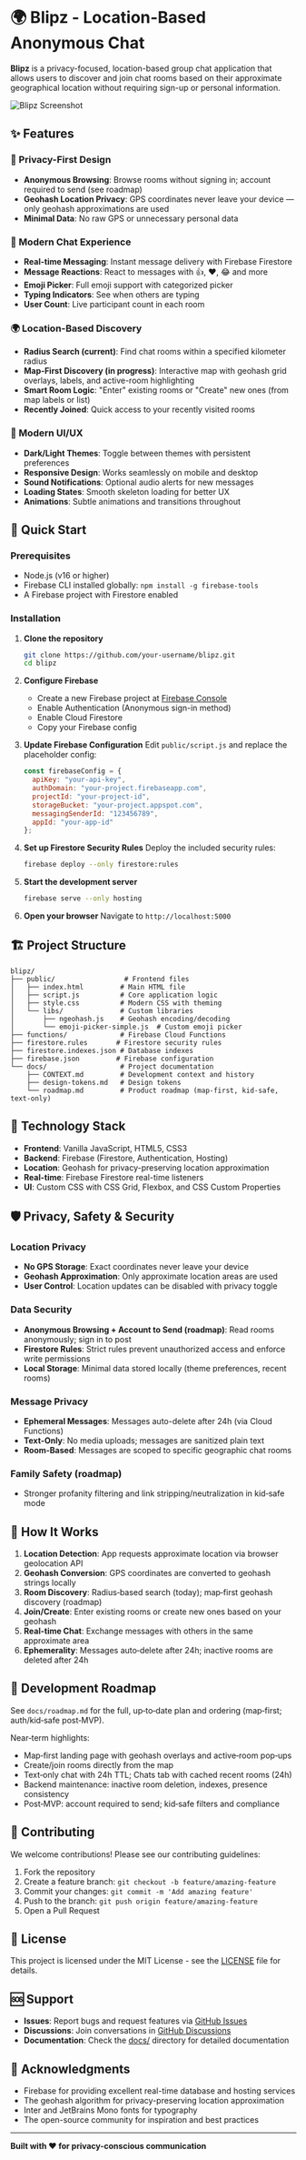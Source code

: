 # 🌍 Blipz - Location-Based Anonymous Chat

**Blipz** is a privacy-focused, location-based group chat application that allows users to discover and join chat rooms based on their approximate geographical location without requiring sign-up or personal information.

![Blipz Screenshot](https://via.placeholder.com/800x400/2563eb/ffffff?text=Blipz+Chat+Interface)

## ✨ Features

### 🔐 Privacy-First Design
- **Anonymous Browsing**: Browse rooms without signing in; account required to send (see roadmap)
- **Geohash Location Privacy**: GPS coordinates never leave your device — only geohash approximations are used
- **Minimal Data**: No raw GPS or unnecessary personal data

### 💬 Modern Chat Experience
- **Real-time Messaging**: Instant message delivery with Firebase Firestore
- **Message Reactions**: React to messages with 👍, ❤️, 😂 and more
- **Emoji Picker**: Full emoji support with categorized picker
- **Typing Indicators**: See when others are typing
- **User Count**: Live participant count in each room

### 🌍 Location-Based Discovery
- **Radius Search (current)**: Find chat rooms within a specified kilometer radius
- **Map‑First Discovery (in progress)**: Interactive map with geohash grid overlays, labels, and active-room highlighting
- **Smart Room Logic**: "Enter" existing rooms or "Create" new ones (from map labels or list)
- **Recently Joined**: Quick access to your recently visited rooms

### 🎨 Modern UI/UX
- **Dark/Light Themes**: Toggle between themes with persistent preferences
- **Responsive Design**: Works seamlessly on mobile and desktop
- **Sound Notifications**: Optional audio alerts for new messages
- **Loading States**: Smooth skeleton loading for better UX
- **Animations**: Subtle animations and transitions throughout

## 🚀 Quick Start

### Prerequisites
- Node.js (v16 or higher)
- Firebase CLI installed globally: `npm install -g firebase-tools`
- A Firebase project with Firestore enabled

### Installation

1. **Clone the repository**
   ```bash
   git clone https://github.com/your-username/blipz.git
   cd blipz
   ```

2. **Configure Firebase**
   - Create a new Firebase project at [Firebase Console](https://console.firebase.google.com)
   - Enable Authentication (Anonymous sign-in method)
   - Enable Cloud Firestore
   - Copy your Firebase config

3. **Update Firebase Configuration**
   Edit `public/script.js` and replace the placeholder config:
   ```javascript
   const firebaseConfig = {
     apiKey: "your-api-key",
     authDomain: "your-project.firebaseapp.com",
     projectId: "your-project-id",
     storageBucket: "your-project.appspot.com",
     messagingSenderId: "123456789",
     appId: "your-app-id"
   };
   ```

4. **Set up Firestore Security Rules**
   Deploy the included security rules:
   ```bash
   firebase deploy --only firestore:rules
   ```

5. **Start the development server**
   ```bash
   firebase serve --only hosting
   ```

6. **Open your browser**
   Navigate to `http://localhost:5000`

## 🏗️ Project Structure

```
blipz/
├── public/                 # Frontend files
│   ├── index.html         # Main HTML file
│   ├── script.js          # Core application logic
│   ├── style.css          # Modern CSS with theming
│   └── libs/              # Custom libraries
│       ├── ngeohash.js    # Geohash encoding/decoding
│       └── emoji-picker-simple.js  # Custom emoji picker
├── functions/             # Firebase Cloud Functions
├── firestore.rules       # Firestore security rules
├── firestore.indexes.json # Database indexes
├── firebase.json         # Firebase configuration
└── docs/                  # Project documentation
    ├── CONTEXT.md         # Development context and history
    ├── design-tokens.md   # Design tokens
    └── roadmap.md         # Product roadmap (map-first, kid-safe, text-only)
```

## 🔧 Technology Stack

- **Frontend**: Vanilla JavaScript, HTML5, CSS3
- **Backend**: Firebase (Firestore, Authentication, Hosting)
- **Location**: Geohash for privacy-preserving location approximation
- **Real-time**: Firebase Firestore real-time listeners
- **UI**: Custom CSS with CSS Grid, Flexbox, and CSS Custom Properties

## 🛡️ Privacy, Safety & Security

### Location Privacy
- **No GPS Storage**: Exact coordinates never leave your device
- **Geohash Approximation**: Only approximate location areas are used
- **User Control**: Location updates can be disabled with privacy toggle

### Data Security
- **Anonymous Browsing + Account to Send (roadmap)**: Read rooms anonymously; sign in to post
- **Firestore Rules**: Strict rules prevent unauthorized access and enforce write permissions
- **Local Storage**: Minimal data stored locally (theme preferences, recent rooms)

### Message Privacy
- **Ephemeral Messages**: Messages auto-delete after 24h (via Cloud Functions)
- **Text‑Only**: No media uploads; messages are sanitized plain text
- **Room-Based**: Messages are scoped to specific geographic chat rooms

### Family Safety (roadmap)
- Stronger profanity filtering and link stripping/neutralization in kid‑safe mode

## 🎯 How It Works

1. **Location Detection**: App requests approximate location via browser geolocation API
2. **Geohash Conversion**: GPS coordinates are converted to geohash strings locally
3. **Room Discovery**: Radius‑based search (today); map‑first geohash discovery (roadmap)
4. **Join/Create**: Enter existing rooms or create new ones based on your geohash
5. **Real-time Chat**: Exchange messages with others in the same approximate area
6. **Ephemerality**: Messages auto‑delete after 24h; inactive rooms are deleted after 24h

## 🚧 Development Roadmap

See `docs/roadmap.md` for the full, up‑to‑date plan and ordering (map‑first; auth/kid‑safe post‑MVP).

Near‑term highlights:
- Map‑first landing page with geohash overlays and active‑room pop‑ups
- Create/join rooms directly from the map
- Text‑only chat with 24h TTL; Chats tab with cached recent rooms (24h)
- Backend maintenance: inactive room deletion, indexes, presence consistency
- Post‑MVP: account required to send; kid‑safe filters and compliance

## 🤝 Contributing

We welcome contributions! Please see our contributing guidelines:

1. Fork the repository
2. Create a feature branch: `git checkout -b feature/amazing-feature`
3. Commit your changes: `git commit -m 'Add amazing feature'`
4. Push to the branch: `git push origin feature/amazing-feature`
5. Open a Pull Request

## 📝 License

This project is licensed under the MIT License - see the [LICENSE](LICENSE) file for details.

## 🆘 Support

- **Issues**: Report bugs and request features via [GitHub Issues](https://github.com/your-username/blipz/issues)
- **Discussions**: Join conversations in [GitHub Discussions](https://github.com/your-username/blipz/discussions)
- **Documentation**: Check the [docs/](docs/) directory for detailed documentation

## 🙏 Acknowledgments

- Firebase for providing excellent real-time database and hosting services
- The geohash algorithm for privacy-preserving location approximation
- Inter and JetBrains Mono fonts for typography
- The open-source community for inspiration and best practices

---

**Built with ❤️ for privacy-conscious communication**
